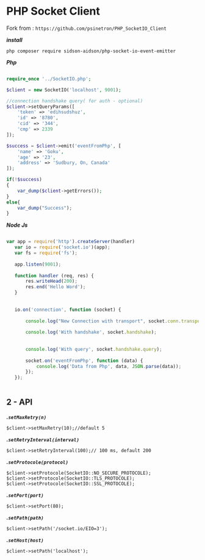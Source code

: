 PHP Socket Client 
===================

Fork from : ```https://github.com/psinetron/PHP_SocketIO_Client```


***install***


```
php composer require sidson-aidson/php-socket-io-event-emitter
```


***Php***
```php

require_once '../SocketIO.php';

$client = new SocketIO('localhost', 9001);

//connection handshake query( for auth - optional)
$client->setQueryParams([
    'token' => 'edihsudshuz',
    'id' => '8780',
    'cid' => '344',
    'cmp' => 2339
]);

$success = $client->emit('eventFromPhp', [
    'name' => 'Goku',
    'age' => '23',
    'address' => 'Sudbury, On, Canada'
]);

if(!$success)
{
    var_dump($client->getErrors());
}
else{
    var_dump("Success");
}

```

***Node Js***


```js

var app = require('http').createServer(handler)
   var io = require('socket.io')(app);
   var fs = require('fs');
   
   app.listen(9001);
   
   function handler (req, res) {
       res.writeHead(200);
       res.end('Hello Word');
   }
   
   
   io.on('connection', function (socket) {
   
       console.log("New Connection with transport", socket.conn.transport.name);
   
       console.log('With handshake', socket.handshake);
   
   
       console.log('With query', socket.handshake.query);
   
       socket.on('eventFromPhp', function (data) {
           console.log('Data from Php', data, JSON.parse(data));
       });
   });
   
```
   
   **2 - API**
   -------------
***.```setMaxRetry(n)```***
```
$client->setMaxRetry(10);//default 5
```

***.```setRetryInterval(interval)```***
```
$client->setRetryInterval(100);// 100 ms, default 200
```


***.```setProtocole(protocol)```***
```
$client->setProtocole(SocketIO::NO_SECURE_PROTOCOLE);
$client->setProtocole(SocketIO::TLS_PROTOCOLE);
$client->setProtocole(SocketIO::SSL_PROTOCOLE);
```

***.```setPort(port)```***
```
$client->setPort(80);
```

***.```setPath(path)```***
```
$client->setPath('/socket.io/EIO=3');
```

***.```setHost(host)```***
```
$client->setPath('localhost');
```

